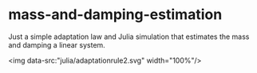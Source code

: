 # mass-and-damping-estimation
Just a simple adaptation law and Julia simulation that estimates the mass and damping a linear system.

<img data-src:"julia/adaptationrule2.svg" width="100%"/>
